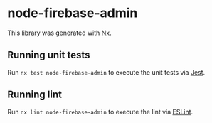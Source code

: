 # node-firebase-admin

This library was generated with [Nx](https://nx.dev).

## Running unit tests

Run `nx test node-firebase-admin` to execute the unit tests via [Jest](https://jestjs.io).

## Running lint

Run `nx lint node-firebase-admin` to execute the lint via [ESLint](https://eslint.org/).

